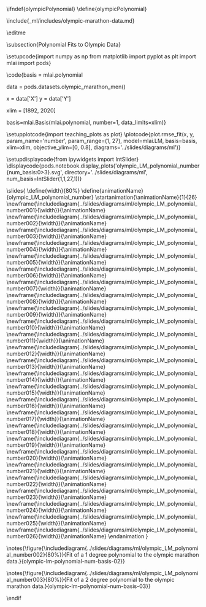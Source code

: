 \ifndef{olympicPolynomial}
\define{olympicPolynomial}

\include{_ml/includes/olympic-marathon-data.md}

\editme

\subsection{Polynomial Fits to Olympic Data}

\setupcode{import numpy as np
from matplotlib import pyplot as plt
import mlai
import pods}

\code{basis = mlai.polynomial

data = pods.datasets.olympic_marathon_men()

x = data['X']
y = data['Y']

xlim = [1892, 2020]

basis=mlai.Basis(mlai.polynomial, number=1, data_limits=xlim)}

\setupplotcode{import teaching_plots as plot}
\plotcode{plot.rmse_fit(x, y, param_name='number', param_range=(1, 27), 
              model=mlai.LM, 
			  basis=basis,
              xlim=xlim, objective_ylim=[0, 0.8],
              diagrams='../slides/diagrams/ml')}

\setupdisplaycode{from ipywidgets import IntSlider}
\displaycode{pods.notebook.display_plots('olympic_LM_polynomial_number{num_basis:0>3}.svg',
                            directory='../slides/diagrams/ml', 
                            num_basis=IntSlider(1,1,27,1))}


\slides{
\define{width}{80%}
\define{animationName}{olympic_LM_polynomial_number}
\startanimation{\animationName}{1}{26}
\newframe{\includediagram{../slides/diagrams/ml/olympic_LM_polynomial_number001}{\width}}{\animationName}
\newframe{\includediagram{../slides/diagrams/ml/olympic_LM_polynomial_number002}{\width}}{\animationName}
\newframe{\includediagram{../slides/diagrams/ml/olympic_LM_polynomial_number003}{\width}}{\animationName}
\newframe{\includediagram{../slides/diagrams/ml/olympic_LM_polynomial_number004}{\width}}{\animationName}
\newframe{\includediagram{../slides/diagrams/ml/olympic_LM_polynomial_number005}{\width}}{\animationName}
\newframe{\includediagram{../slides/diagrams/ml/olympic_LM_polynomial_number006}{\width}}{\animationName}
\newframe{\includediagram{../slides/diagrams/ml/olympic_LM_polynomial_number007}{\width}}{\animationName}
\newframe{\includediagram{../slides/diagrams/ml/olympic_LM_polynomial_number008}{\width}}{\animationName}
\newframe{\includediagram{../slides/diagrams/ml/olympic_LM_polynomial_number009}{\width}}{\animationName}
\newframe{\includediagram{../slides/diagrams/ml/olympic_LM_polynomial_number010}{\width}}{\animationName}
\newframe{\includediagram{../slides/diagrams/ml/olympic_LM_polynomial_number011}{\width}}{\animationName}
\newframe{\includediagram{../slides/diagrams/ml/olympic_LM_polynomial_number012}{\width}}{\animationName}
\newframe{\includediagram{../slides/diagrams/ml/olympic_LM_polynomial_number013}{\width}}{\animationName}
\newframe{\includediagram{../slides/diagrams/ml/olympic_LM_polynomial_number014}{\width}}{\animationName}
\newframe{\includediagram{../slides/diagrams/ml/olympic_LM_polynomial_number015}{\width}}{\animationName}
\newframe{\includediagram{../slides/diagrams/ml/olympic_LM_polynomial_number016}{\width}}{\animationName}
\newframe{\includediagram{../slides/diagrams/ml/olympic_LM_polynomial_number017}{\width}}{\animationName}
\newframe{\includediagram{../slides/diagrams/ml/olympic_LM_polynomial_number018}{\width}}{\animationName}
\newframe{\includediagram{../slides/diagrams/ml/olympic_LM_polynomial_number019}{\width}}{\animationName}
\newframe{\includediagram{../slides/diagrams/ml/olympic_LM_polynomial_number020}{\width}}{\animationName}
\newframe{\includediagram{../slides/diagrams/ml/olympic_LM_polynomial_number021}{\width}}{\animationName}
\newframe{\includediagram{../slides/diagrams/ml/olympic_LM_polynomial_number022}{\width}}{\animationName}
\newframe{\includediagram{../slides/diagrams/ml/olympic_LM_polynomial_number023}{\width}}{\animationName}
\newframe{\includediagram{../slides/diagrams/ml/olympic_LM_polynomial_number024}{\width}}{\animationName}
\newframe{\includediagram{../slides/diagrams/ml/olympic_LM_polynomial_number025}{\width}}{\animationName}
\newframe{\includediagram{../slides/diagrams/ml/olympic_LM_polynomial_number026}{\width}}{\animationName}
\endanimation
}

\notes{\figure{\includediagram{../slides/diagrams/ml/olympic_LM_polynomial_number002}{80%}}{Fit of a 1 degree polynomial to the olympic marathon data.}{olympic-lm-polynomial-num-basis-02}}

\notes{\figure{\includediagram{../slides/diagrams/ml/olympic_LM_polynomial_number003}{80%}}{Fit of a 2 degree polynomial to the olympic marathon data.}{olympic-lm-polynomial-num-basis-03}}



\endif
